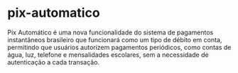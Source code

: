 # pix-automatico
Pix Automático é uma nova funcionalidade do sistema de pagamentos instantâneos brasileiro que funcionará como um tipo de débito em conta, permitindo que usuários autorizem pagamentos periódicos, como contas de água, luz, telefone e mensalidades escolares, sem a necessidade de autenticação a cada transação.
